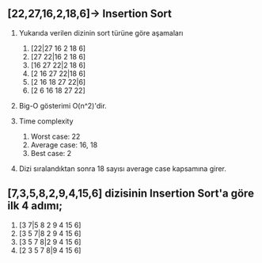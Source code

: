 ## [22,27,16,2,18,6]-> Insertion Sort

1. Yukarıda verilen dizinin sort türüne göre aşamaları

    1. [22|27 16 2 18 6]
    2. [27 22|16 2 18 6]
    3. [16 27 22|2 18 6]
    4. [2 16 27 22|18 6]
    5. [2 16 18 27 22|6]
    6. [2 6 16 18 27 22]

2. Big-O gösterimi O(n^2)'dir.
3. Time complexity
    
    1. Worst case: 22
    2. Average case: 16, 18
    3. Best case: 2

4. Dizi sıralandıktan sonra 18 sayısı average case kapsamına girer.


## [7,3,5,8,2,9,4,15,6] dizisinin Insertion Sort'a göre ilk 4 adımı;

1. [3 7|5 8 2 9 4 15 6]
2. [3 5 7|8 2 9 4 15 6]
3. [3 5 7 8|2 9 4 15 6]
4. [2 3 5 7 8|9 4 15 6]